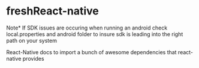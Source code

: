 # freshReact-native
Note* If SDK issues are occuring when running an android check local.properties and android folder to insure sdk is leading into the right path on your system

React-Native docs to import a bunch of awesome dependencies that react-native provides